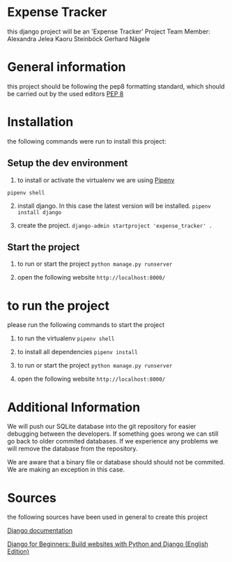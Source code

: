 # Expense Tracker
this django project will be an 'Expense Tracker'
Project Team Member:
Alexandra Jelea
Kaoru Steinböck
Gerhard Nägele

# General information
this project should be following the pep8 formatting standard, which should be
carried out by the used editors [PEP 8](https://www.python.org/dev/peps/pep-0008/)

# Installation
the following commands were run to install this project:

## Setup the dev environment
1. to install or activate the virtualenv we are using [Pipenv](https://pipenv.pypa.io)
  
`pipenv shell`

2. install django. In this case the latest version will be installed.
`pipenv install django`

3. create the project.
`django-admin startproject 'expense_tracker' .`

## Start the project

1. to run or start the project
`python manage.py runserver`

2. open the following website
`http://localhost:8000/`


# to run the project
please run the following commands to start the project

1. to run the virtualenv
`pipenv shell`

2. to install all dependencies
`pipenv install`

3. to run or start the project
`python manage.py runserver`

4. open the following website
`http://localhost:8000/`


# Additional Information
We will push our SQLite database into the git repository for easier debugging
between the developers. If something goes wrong we can still go back to older
commited databases. If we experience any problems we will remove the database
from the repository.

We are aware that a binary file or database should should not be commited.
We are making an exception in this case.


# Sources
the following sources have been used in general to create this project
  
[Django documentation](https://docs.djangoproject.com/en/3.0/)
  
[Django for Beginners: Build websites with Python and Django (English Edition)](https://www.amazon.de/Django-Beginners-websites-Python-English-ebook/dp/B079ZZLRRL)
